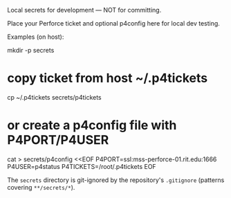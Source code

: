 Local secrets for development — NOT for committing.

Place your Perforce ticket and optional p4config here for local dev testing.

Examples (on host):

mkdir -p secrets

# copy ticket from host ~/.p4tickets

cp ~/.p4tickets secrets/p4tickets

# or create a p4config file with P4PORT/P4USER

cat > secrets/p4config <<EOF
P4PORT=ssl:mss-perforce-01.rit.edu:1666
P4USER=p4status
P4TICKETS=/root/.p4tickets
EOF

The `secrets` directory is git-ignored by the repository's `.gitignore` (patterns covering `**/secrets/*`).
